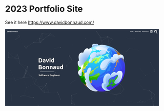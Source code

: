 # 2023 Portfolio Site
See it here https://www.davidbonnaud.com/

<img alt="homepage" src="portfolio-2023.png">
